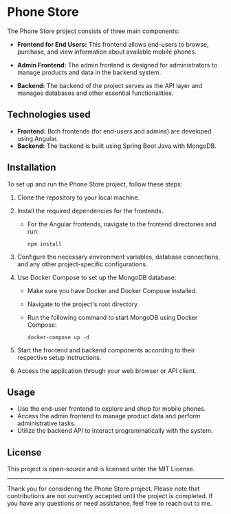 # Phone Store

The Phone Store project consists of three main components:

- **Frontend for End Users:** This frontend allows end-users to browse, purchase, and view information about available mobile phones.

- **Admin Frontend:** The admin frontend is designed for administrators to manage products and data in the backend system.

- **Backend:** The backend of the project serves as the API layer and manages databases and other essential functionalities.

## Technologies used

- **Frontend:** Both frontends (for end-users and admins) are developed using Angular.
- **Backend:** The backend is built using Spring Boot Java with MongoDB.

## Installation

To set up and run the Phone Store project, follow these steps:

1. Clone the repository to your local machine.
2. Install the required dependencies for the frontends.
    - For the Angular frontends, navigate to the frontend directories and run:

      ```
      npm install
      ```
  
4. Configure the necessary environment variables, database connections, and any other project-specific configurations.
5. Use Docker Compose to set up the MongoDB database:

    - Make sure you have Docker and Docker Compose installed.
    - Navigate to the project's root directory.
    - Run the following command to start MongoDB using Docker Compose:

      ```
      docker-compose up -d
      ```

6. Start the frontend and backend components according to their respective setup instructions.
7. Access the application through your web browser or API client.

## Usage

- Use the end-user frontend to explore and shop for mobile phones.
- Access the admin frontend to manage product data and perform administrative tasks.
- Utilize the backend API to interact programmatically with the system.

## License

This project is open-source and is licensed unter the MIT License.

---

Thank you for considering the Phone Store project. Please note that contributions are not currently accepted until the project is completed. If you have any questions or need assistance, feel free to reach out to me.
